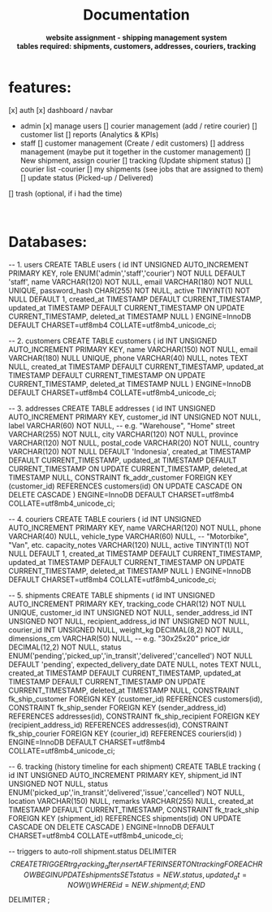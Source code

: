 <div align="center">
  <h1>Documentation</h1>
  <strong>website assignment - shipping management system</strong><br>
  <strong>tables required: shipments, customers, addresses, couriers, tracking</strong>
</div>
<br>

# features:
[x] auth
[x] dashboard / navbar
- admin
[x] manage users
[] courier management (add / retire courier)
[] customer list
[] reports (Analytics & KPIs)
- staff
[] customer management (Create / edit customers)
[] address management (maybe put it together in the customer management)
[] New shipment, assign courier
[] tracking (Update shipment status)
[] courier list
-courier
[] my shipments (see jobs that are assigned to them)
[] update status (Picked-up / Delivered)

[] trash (optional, if i had the time)

<br>

# Databases:
-- 1. users
CREATE TABLE users (
    id              INT UNSIGNED AUTO_INCREMENT PRIMARY KEY,
    role            ENUM('admin','staff','courier') NOT NULL DEFAULT 'staff',
    name            VARCHAR(120)            NOT NULL,
    email           VARCHAR(180)            NOT NULL UNIQUE,
    password_hash   CHAR(255)               NOT NULL,
    active          TINYINT(1)              NOT NULL DEFAULT 1,
    created_at      TIMESTAMP               DEFAULT CURRENT_TIMESTAMP,
    updated_at      TIMESTAMP               DEFAULT CURRENT_TIMESTAMP ON UPDATE CURRENT_TIMESTAMP,
    deleted_at      TIMESTAMP               NULL
) ENGINE=InnoDB DEFAULT CHARSET=utf8mb4 COLLATE=utf8mb4_unicode_ci;


-- 2. customers 
CREATE TABLE customers (
    id              INT UNSIGNED AUTO_INCREMENT PRIMARY KEY,
    name            VARCHAR(150)            NOT NULL,
    email           VARCHAR(180)            NULL UNIQUE,
    phone           VARCHAR(40)             NULL,
    notes           TEXT                    NULL,
    created_at      TIMESTAMP               DEFAULT CURRENT_TIMESTAMP,
    updated_at      TIMESTAMP               DEFAULT CURRENT_TIMESTAMP ON UPDATE CURRENT_TIMESTAMP,
    deleted_at      TIMESTAMP               NULL
) ENGINE=InnoDB DEFAULT CHARSET=utf8mb4 COLLATE=utf8mb4_unicode_ci;


-- 3. addresses
CREATE TABLE addresses (
    id              INT UNSIGNED AUTO_INCREMENT PRIMARY KEY,
    customer_id     INT UNSIGNED            NOT NULL,
    label           VARCHAR(60)             NOT NULL,         -- e.g. "Warehouse", "Home"
    street          VARCHAR(255)            NOT NULL,
    city            VARCHAR(120)            NOT NULL,
    province        VARCHAR(120)            NOT NULL,
    postal_code     VARCHAR(20)             NOT NULL,
    country         VARCHAR(120)            NOT NULL DEFAULT 'Indonesia',
    created_at      TIMESTAMP               DEFAULT CURRENT_TIMESTAMP,
    updated_at      TIMESTAMP               DEFAULT CURRENT_TIMESTAMP ON UPDATE CURRENT_TIMESTAMP,
    deleted_at      TIMESTAMP               NULL,
    CONSTRAINT fk_addr_customer FOREIGN KEY (customer_id)
        REFERENCES customers(id)
        ON UPDATE CASCADE ON DELETE CASCADE
) ENGINE=InnoDB DEFAULT CHARSET=utf8mb4 COLLATE=utf8mb4_unicode_ci;


-- 4. couriers 
CREATE TABLE couriers (
    id              INT UNSIGNED AUTO_INCREMENT PRIMARY KEY,
    name            VARCHAR(120)            NOT NULL,
    phone           VARCHAR(40)             NULL,
    vehicle_type    VARCHAR(60)             NULL,             -- "Motorbike", "Van", etc.
    capacity_notes  VARCHAR(120)            NULL,
    active          TINYINT(1)              NOT NULL DEFAULT 1,
    created_at      TIMESTAMP               DEFAULT CURRENT_TIMESTAMP,
    updated_at      TIMESTAMP               DEFAULT CURRENT_TIMESTAMP ON UPDATE CURRENT_TIMESTAMP,
    deleted_at      TIMESTAMP               NULL
) ENGINE=InnoDB DEFAULT CHARSET=utf8mb4 COLLATE=utf8mb4_unicode_ci;


-- 5. shipments 
CREATE TABLE shipments (
    id                      INT UNSIGNED AUTO_INCREMENT PRIMARY KEY,
    tracking_code           CHAR(12)                NOT NULL UNIQUE,
    customer_id             INT UNSIGNED            NOT NULL,
    sender_address_id       INT UNSIGNED            NOT NULL,
    recipient_address_id    INT UNSIGNED            NOT NULL,
    courier_id              INT UNSIGNED            NULL,
    weight_kg               DECIMAL(8,2)            NOT NULL,
    dimensions_cm           VARCHAR(50)             NULL,      -- e.g. "30x25x20"
    price_idr               DECIMAL(12,2)           NOT NULL,
    status                  ENUM('pending','picked_up','in_transit','delivered','cancelled')
                                                    NOT NULL DEFAULT 'pending',
    expected_delivery_date  DATE                    NULL,
    notes                   TEXT                    NULL,
    created_at              TIMESTAMP               DEFAULT CURRENT_TIMESTAMP,
    updated_at              TIMESTAMP               DEFAULT CURRENT_TIMESTAMP ON UPDATE CURRENT_TIMESTAMP,
    deleted_at              TIMESTAMP               NULL,
    CONSTRAINT fk_ship_customer    FOREIGN KEY (customer_id)          REFERENCES customers(id),
    CONSTRAINT fk_ship_sender      FOREIGN KEY (sender_address_id)    REFERENCES addresses(id),
    CONSTRAINT fk_ship_recipient   FOREIGN KEY (recipient_address_id) REFERENCES addresses(id),
    CONSTRAINT fk_ship_courier     FOREIGN KEY (courier_id)           REFERENCES couriers(id)
) ENGINE=InnoDB DEFAULT CHARSET=utf8mb4 COLLATE=utf8mb4_unicode_ci;


-- 6. tracking  (history timeline for each shipment)
CREATE TABLE tracking (
    id              INT UNSIGNED AUTO_INCREMENT PRIMARY KEY,
    shipment_id     INT UNSIGNED            NOT NULL,
    status          ENUM('picked_up','in_transit','delivered','issue','cancelled')
                                            NOT NULL,
    location        VARCHAR(150)            NULL,
    remarks         VARCHAR(255)            NULL,
    created_at      TIMESTAMP               DEFAULT CURRENT_TIMESTAMP,
    CONSTRAINT fk_track_ship FOREIGN KEY (shipment_id)
        REFERENCES shipments(id)
        ON UPDATE CASCADE ON DELETE CASCADE
) ENGINE=InnoDB DEFAULT CHARSET=utf8mb4 COLLATE=utf8mb4_unicode_ci;


-- triggers to auto-roll shipment.status
DELIMITER $$
CREATE TRIGGER trg_tracking_after_insert
AFTER INSERT ON tracking
FOR EACH ROW
BEGIN
    UPDATE shipments
    SET status = NEW.status,
        updated_at = NOW()
    WHERE id = NEW.shipment_id;
END$$
DELIMITER ;
